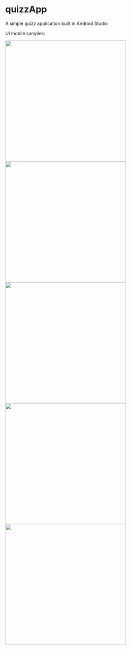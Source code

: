 # quizzApp
A simple quizz application built in Android Studio

UI mobile samples:

<img src="https://i.imgur.com/bK5cdUv.png" height="380">
<img src="https://i.imgur.com/gOPxwQK.png" height="380">
<img src="https://i.imgur.com/RHlTOV1.png" height="380">
<img src="https://i.imgur.com/X19ToM3.png" height="380">
<img src="https://i.imgur.com/KI8POpP.png" height="380">
